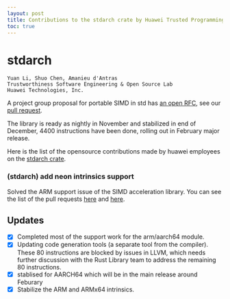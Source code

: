 ```yaml
---
layout: post
title: Contributions to the stdarch crate by Huawei Trusted Programming 
toc: true
---
```


# stdarch

```
Yuan Li, Shuo Chen, Amanieu d'Antras
Trustworthiness Software Engineering & Open Source Lab
Huawei Technologies, Inc.
```

A project group proposal for portable SIMD in std has [an open RFC](https://github.com/rust-lang/rust/issues/48556), 
see our [pull request](https://github.com/rust-lang/rust/pull/86546).

The library is ready as nightly in November and stabilized in end of December, 4400 instructions
have been done, rolling out in February major release.

Here is the list of the opensource contributions made by huawei employees on the [stdarch crate](https://github.com/rust-lang/stdarch).

### (stdarch) add neon intrinsics support

Solved the ARM support issue of the SIMD acceleration library. You can see the list of the pull requests [here](https://github.com/rust-lang/stdarch/pulls?q=is%3Apr+is%3Amerged+neon+author%3ASparrowLii) and [here](https://github.com/rust-lang/stdarch/pulls?q=is%3Apr+is%3Amerged+neon+author%3ASureChen).

## Updates
- [x] Completed most of the support work for the arm/aarch64 module. 
- [x] Updating code generation tools (a separate tool from the compiler).  These 80 instructions are blocked by issues in LLVM, which needs further discussion with the Rust Library team to address the remaining 80 instructions.
- [x] stablised for AARCH64 which will be in the main release around Feburary
- [x] Stabilize the ARM and ARMx64 intrinsics.
